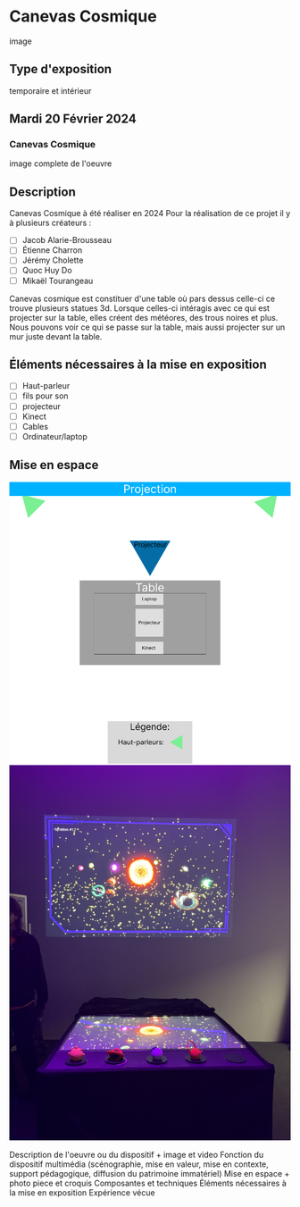 # Canevas Cosmique

image

## Type d'exposition
temporaire et intérieur

## Mardi 20 Février 2024

### Canevas Cosmique

image complete de l'oeuvre

## Description 
Canevas Cosmique à été réaliser en 2024
Pour la réalisation de ce projet il y à plusieurs créateurs :
- [ ] Jacob Alarie-Brousseau
- [ ] Étienne Charron
- [ ] Jérémy Cholette
- [ ] Quoc Huy Do
- [ ] Mikaël Tourangeau

Canevas cosmique est constituer d'une table où pars dessus celle-ci ce trouve plusieurs statues 3d. Lorsque celles-ci intéragis avec ce qui est projecter sur la table, elles créent des météores, des trous noires et plus. Nous pouvons voir ce qui se passe sur la table, mais aussi projecter sur un mur juste devant la table.

## Éléments nécessaires à la mise en exposition
- [ ] Haut-parleur
- [ ] fils pour son
- [ ] projecteur
- [ ] Kinect
- [ ] Cables
- [ ] Ordinateur/laptop

## Mise en espace 

![photo en 500x320](media/schema_canevas_cosmique.png)  ![photo en 500x320](media/vue_complete_table_canevas_cosmique.jpeg)












Description de l'oeuvre ou du dispositif + image et video
Fonction du dispositif multimédia (scénographie, mise en valeur, mise en contexte, support pédagogique, diffusion du patrimoine immatériel)
Mise en espace + photo piece et croquis
Composantes et techniques
Éléments nécessaires à la mise en exposition
Expérience vécue
